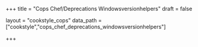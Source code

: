 +++
title = "Cops Chef/Deprecations Windowsversionhelpers"
draft = false

layout = "cookstyle_cops"
data_path = ["cookstyle","cops_chef_deprecations_windowsversionhelpers"]

+++

<!-- The content of this page is automatically generated from the
cops_chef_deprecations_windowsversionhelpers.yml file in github.com/chef/cookstyle/docs-chef-io/data/cookstyle. -->
